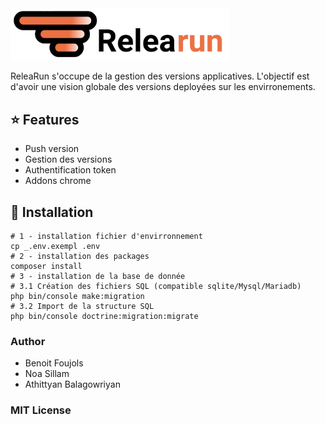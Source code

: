 <div>
    <img src="./public/assets/img/relearun-logo.svg" width="350" alt="" />
</div>

ReleaRun s'occupe de la gestion des versions applicatives. L'objectif est d'avoir une vision globale des versions deployées sur les envirronements.

## ⭐ Features
* Push version
* Gestion des versions
* Authentification token 
* Addons chrome

## 🔧 Installation
```
# 1 - installation fichier d'envirronnement
cp _.env.exempl .env
# 2 - installation des packages
composer install
# 3 - installation de la base de donnée
# 3.1 Création des fichiers SQL (compatible sqlite/Mysql/Mariadb)
php bin/console make:migration
# 3.2 Import de la structure SQL
php bin/console doctrine:migration:migrate
```

### Author 
* Benoit Foujols
* Noa Sillam 
* Athittyan Balagowriyan

### MIT License